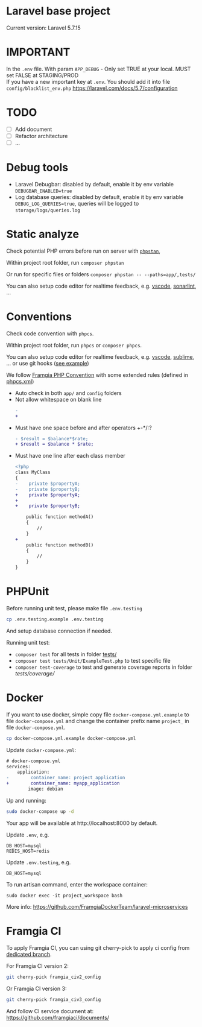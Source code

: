 # Laravel base project
Current version: Laravel 5.7.15

# IMPORTANT
In the `.env` file. With param `APP_DEBUG` - Only set TRUE at your local. MUST set FALSE at STAGING/PROD  
If you have a new important key at `.env`. You should add it into file `config/blacklist_env.php`
https://laravel.com/docs/5.7/configuration

# TODO
- [ ] Add document
- [ ] Refactor architecture
- [ ] ...

# Debug tools
- Laravel Debugbar: disabled by default, enable it by env variable `DEBUGBAR_ENABLED=true`
- Log database queries: disabled by default, enable it by env variable `DEBUG_LOG_QUERIES=true`, queries will be logged to `storage/logs/queries.log`

# Static analyze
Check potential PHP errors before run on server with [`phpstan`](https://github.com/nunomaduro/larastan),

Within project root folder, run `composer phpstan`

Or run for specific files or folders `composer phpstan -- --paths=app/,tests/`

You can also setup code editor for realtime feedback, e.g. [vscode](https://code.visualstudio.com/docs/languages/php#_linting), [sonarlint](https://www.sonarlint.org/), ...

# Conventions
Check code convention with `phpcs`.

Within project root folder, run `phpcs` or `composer phpcs`.

You can also setup code editor for realtime feedback, e.g. [vscode](https://marketplace.visualstudio.com/items?itemName=ikappas.phpcs), [sublime](https://benmatselby.github.io/sublime-phpcs/), ... or use git hooks ([see example](https://gist.github.com/fdemiramon/0423b4308218d417fbf3))

We follow [Framgia PHP Convention](https://github.com/framgia/coding-standards/blob/master/eng/README.md#php) with some extended rules (defined in [phpcs.xml](./phpcs.xml))
- Auto check in both `app/` and `config` folders
- Not allow whitespace on blank line
    ```diff
    -    
    +
    ```
- Must have one space before and after operators +-*/:?
    ```diff
    - $result = $balance*$rate;
    + $result = $balance * $rate;
    ```
- Must have one line after each class member
    ```diff
    <?php
    class MyClass
    {
    -    private $propertyA;
    -    private $propertyB;
    +    private $propertyA;
    +
    +    private $propertyB;

        public function methodA()
        {
            //
        }
    +
        public function methodB()
        {
            //
        }
    }
    ```

# PHPUnit
Before running unit test, please make file `.env.testing`
```sh
cp .env.testing.example .env.testing
```

And setup database connection if needed.

Running unit test:
- `composer test` for all tests in folder [tests/](./tests/)
- `composer test tests/Unit/ExampleTest.php` to test specific file
- `composer test-coverage` to test and generate coverage reports in folder _tests/coverage/_

# Docker
If you want to use docker, simple copy file `docker-compose.yml.example` to file `docker-compose.yml` and change the container prefix name `project_` in file `docker-compose.yml`.
```sh
cp docker-compose.yml.example docker-compose.yml
```
Update `docker-compose.yml`:
```diff
# docker-compose.yml
services:
    application:
-        container_name: project_application
+        container_name: myapp_application
        image: debian
```
Up and running:
```sh
sudo docker-compose up -d
```
Your app will be available at http://localhost:8000 by default.

Update `.env`, e.g.
```env
DB_HOST=mysql
REDIS_HOST=redis
```

Update `.env.testing`, e.g.
```env
DB_HOST=mysql
```

To run artisan command, enter the workspace container:
```
sudo docker exec -it project_workspace bash
```

More info: https://github.com/FramgiaDockerTeam/laravel-microservices

# Framgia CI
To apply Framgia CI, you can using git cherry-pick to apply ci config from [dedicated branch](https://github.com/framgia/laravel-base/tree/framgia_civ3_config).

For Framgia CI version 2:
```sh
git cherry-pick framgia_civ2_config
```

Or Framgia CI version 3:
```sh
git cherry-pick framgia_civ3_config
```

And follow CI service document at: https://github.com/framgiaci/documents/
